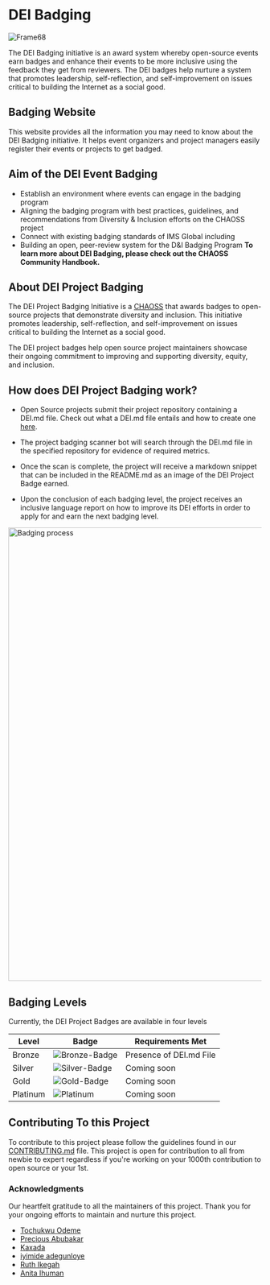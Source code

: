 # DEI Badging

![Frame68](https://user-images.githubusercontent.com/71280528/195633476-a3f93d6e-3917-4d1b-8ac6-d8fdb4b9daf2.png)

The DEI Badging initiative is an award system whereby open-source events earn badges and enhance their events to be more inclusive using the feedback they get from reviewers. The DEI badges help nurture a system that promotes leadership, self-reflection, and self-improvement on issues critical to building the Internet as a social good.

## Badging Website

This website provides all the information you may need to know about the DEI Badging initiative. It helps event organizers and project managers easily register their events or projects to get badged.

## Aim of the DEI Event Badging

- Establish an environment where events can engage in the badging program
- Aligning the badging program with best practices, guidelines, and recommendations from Diversity & Inclusion efforts on the CHAOSS project
- Connect with existing badging standards of IMS Global including
- Building an open, peer-review system for the D&I Badging Program
  **To learn more about DEI Badging, please check out the CHAOSS Community Handbook.**

## About DEI Project Badging
The DEI Project Badging Initiative is a [CHAOSS](https://chaoss.community/) that awards badges to open-source projects that demonstrate diversity and inclusion. This initiative promotes leadership, self-reflection, and self-improvement on issues critical to building the Internet as a social good.

The DEI project badges help open source project maintainers showcase their ongoing commitment to improving and supporting diversity, equity, and inclusion.


## How does DEI Project Badging work?
- Open Source projects submit their project repository containing a DEI.md file. Check out what a DEI.md file entails and how to create one [here](https://github.com/AllInOpenSource/All-In/blob/main/DEI.md).

- The project badging scanner bot will search through the DEI.md file in the specified repository for evidence of required metrics.

- Once the scan is complete, the project will receive a markdown snippet that can be included in the README.md as an image of the DEI Project Badge earned.

- Upon the conclusion of each badging level, the project receives an inclusive language report on how to improve its DEI efforts in order to apply for and earn the next badging level.
<img width="901" alt="Badging process" src="https://github.com/Anita-ihuman/ProjectBadging/assets/62384659/06000b65-8d98-4519-b08f-ba0b30e4ce12">


## Badging Levels
Currently, the DEI Project Badges are available in four levels

| Level        | Badge        |  Requirements Met
|--------------|--------------|-------------------------------------
| Bronze       | ![Bronze-Badge](https://github.com/Anita-ihuman/ProjectBadging/assets/62384659/804cf75b-0c58-4fef-bf3d-a8d6f88c9f1f)  |  Presence of DEI.md File
| Silver       | ![Silver-Badge](https://github.com/Anita-ihuman/ProjectBadging/assets/62384659/952bb182-a652-49bc-890a-1c75aab7c8f4)  |  Coming soon
| Gold         | ![Gold-Badge](https://github.com/Anita-ihuman/ProjectBadging/assets/62384659/0471a7a5-46c0-4056-ada1-c7ad09f31d55)  |  Coming soon
| Platinum     | ![Platinum](https://github.com/Anita-ihuman/ProjectBadging/assets/62384659/9de89540-ae31-4197-91b7-c978fcaac204) |  Coming soon

## Contributing To this Project

To contribute to this project please follow the guidelines found in our [CONTRIBUTING.md](CONTRIBUTING.md) file. This project is open for contribution to all from newbie to expert regardless if you're working on your 1000th contribution to open source or your 1st.

### Acknowledgments
Our heartfelt gratitude to all the maintainers of this project. Thank you for your ongoing efforts to maintain and nurture this project.

- [Tochukwu Odeme](https://github.com/Teek-tech)
- [Precious Abubakar](https://github.com/misspee007)
- [Kaxada](https://github.com/kaxada)
- [iyimide adegunloye](https://github.com/mide358)
- [Ruth Ikegah](https://github.com/Ruth-ikegah)
- [Anita Ihuman](https://github.com/Anita-ihuman)
